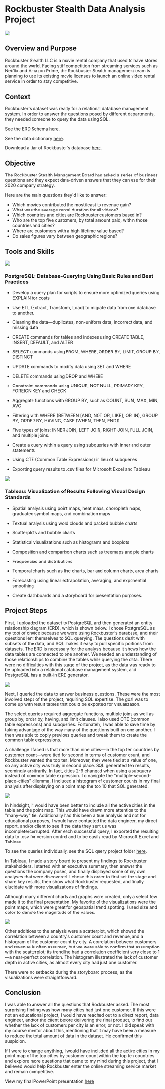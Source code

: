 # Rockbuster Stealth Data Analysis Project

![](https://user-images.githubusercontent.com/101165108/157403799-ac72e8c9-39b4-4ba4-b410-dca144e63057.png)

## **Overview and Purpose**

Rockbuster Stealth LLC is a movie rental company that used to have stores around the world. Facing stiff competition from streaming services such as Netflix and Amazon Prime, the Rockbuster Stealth management team is planning to use its existing movie licenses to launch an online video rental service in order to stay competitive.

## **Context**

Rockbuster&#39;s dataset was ready for a relational database management system. In order to answer the questions posed by different departments, they needed someone to query the data using SQL.

See the ERD Schema [here](https://drive.google.com/file/d/1dONaMxNQMuVKAsiuSVs9eH0Ub2DFHbJ7/view?usp=sharing).

See the data dictionary [here](https://coach-courses-us.s3.amazonaws.com/exercises/1054/44753/d6a29bbb69df0b3a897faec29dcf000d/Data_Imm_3.10_DataDictionary_CBoyd.pdf).

Download a .tar of Rockbuster&#39;s database [here](http://www.postgresqltutorial.com/wp-content/uploads/2019/05/dvdrental.zip).

## **Objective**

The Rockbuster Stealth Management Board has asked a series of business questions and they expect data-driven answers that they can use for their 2020 company strategy.

Here are the main questions they&#39;d like to answer:

  - Which movies contributed the most/least to revenue gain?
  - What was the average rental duration for all videos?
  - Which countries and cities are Rockbuster customers based in?
  - Who are the top five customers, by total amount paid, within those countries and cities?
  - Where are customers with a high lifetime value based?
  - Do sales figures vary between geographic regions?

## **Tools and Skills**

![](https://user-images.githubusercontent.com/101165108/157404795-a913f834-b4f5-40a7-8f5e-9f6d7582d46c.png) 
### **PostgreSQL:**   Database-Querying Using Basic Rules and Best Practices

  - Develop a query plan for scripts to ensure more optimized queries using EXPLAIN for costs

  - Use ETL (Extract, Transform, Load) to migrate data from one database to another.

  - Cleaning the data—duplicates, non-uniform data, incorrect data, and missing data

  - CREATE commands for tables and indexes using CREATE TABLE, INSERT, DEFAULT, and ALTER

  - SELECT commands using FROM, WHERE, ORDER BY, LIMIT, GROUP BY, DISTINCT,

  - UPDATE commands to modify data using SET and WHERE

  - DELETE commands using DROP and WHERE

  - Constraint commands using UNIQUE, NOT NULL, PRIMARY KEY, FOREIGN KEY and CHECK

  - Aggregate functions with GROUP BY, such as COUNT, SUM, MAX, MIN, AVG

  - Filtering with WHERE (BETWEEN [AND, NOT OR, LIKE], OR, IN), GROUP BY, ORDER BY, HAVING, CASE [WHEN, THEN, END])

  - Five types of joins: INNER JOIN, LEFT JOIN, RIGHT JOIN, FULL JOIN, and multiple joins.

  - Create a query within a query using subqueries with inner and outer statements

  - Using CTE (Common Table Expressions) in lieu of subqueries

  - Exporting query results to .csv files for Microsoft Excel and Tableau

![](https://user-images.githubusercontent.com/101165108/157404857-78432359-3535-46e6-8c46-4bc01e31acde.png) 
### **Tableau:**  Visualization of Results Following Visual Design Standards

  - Spatial analysis using point maps, heat maps, choropleth maps, graduated symbol maps, and combination maps

  - Textual analysis using word clouds and packed bubble charts

  - Scatterplots and bubble charts

  - Statistical visualizations such as histograms and boxplots

  - Composition and comparison charts such as treemaps and pie charts

  - Frequencies and distributions

  - Temporal charts such as line charts, bar and column charts, area charts

  - Forecasting using linear extrapolation, averaging, and exponential smoothing

  - Create dashboards and a storyboard for presentation purposes.

## **Project Steps**

First, I uploaded the dataset to PostgreSQL and then generated an entity relationship diagram (ERD), which is shown below. I chose PostgreSQL as my tool of choice because we were using Rockbuster&#39;s database, and their questions lent themselves to SQL querying. The questions dealt with subsets of the data, and SQL makes it easy to pull specific portions from datasets. The ERD is necessary for the analysis because it shows how the data tables are connected to one another. We needed an understanding of those relationships to combine the tables while querying the data. There were no difficulties with this stage of the project, as the data was ready to be uploaded into a relational database management system, and PostgreSQL has a built-in ERD generator.

![](https://user-images.githubusercontent.com/101165108/157405817-bbb013d2-b7b5-46de-9d99-a1cfc6e9e2ea.png)

Next, I queried the data to answer business questions. These were the most involved steps of the project, requiring SQL expertise. The goal was to come up with result tables that could be exported for visualization.

The select queries required aggregate functions, multiple joins as well as group by, order by, having, and limit clauses. I also used CTE (common table expressions) and subqueries. Fortunately, I was able to save time by taking advantage of the way many of the questions built on one another. I then was able to copiy previous queries and tweak them to create the common table expressions.

A challenge I faced is that more than nine cities—in the top ten countries by customer count—were tied for second in terms of customer count, and Rockbuster wanted the top ten. Moreover, they were tied at a value of one, so any active city was truly in second place. SQL generated ten results, seemingly arbitrarily. In fact, cities 2-9 changed when using a subquery instead of common table expression. To navigate the &quot;multiple-second-place-cities&quot; dilemma, I included a histogram of customer counts in my final analysis after displaying on a point map the top 10 that SQL generated.

![](https://user-images.githubusercontent.com/101165108/157405893-2674a613-3124-4763-876f-a3fc6be7a468.png)

In hindsight, it would have been better to include all the active cities in the table and the point map. This would have drawn more attention to the &quot;many-way&quot; tie. Additionally had this been a true analysis and not for educational purposes, I would have contacted the data engineer, my direct report, and/or client to see if the data they sent us was incomplete/corrupted. After each successful query, I exported the resulting data to .csv for version control and to be easily read by Microsoft Excel and Tableau.

To see the queries individually, see the SQL query project folder [here](https://github.com/CBoyd424/Rockbuster_SQL_Project/tree/main/Example_Queries).

In Tableau, I made a story board to present my findings to Rockbuster stakeholders. I started with an executive summary, then answer the questions the company posed, and finally displayed some of my own analyses that were discovered. I chose this order to first set the stage and share key results, then show what Rockbuster requested, and finally elucidate with more visualizations of findings.

Although many different charts and graphs were created, only a select few made it to the final presentation. My favorite of the visualizations were the point maps, which were great for geospatial trend spotting. I used size and color to denote the magnitude of the values.

![](https://user-images.githubusercontent.com/101165108/157405477-a41fa121-c26f-4cd0-852b-479f18831ae7.png)

Other additions to the analysis were a scatterplot, which showed the correlation between a country&#39;s customer count and revenue, and a histogram of the customer count by city. A correlation between customers and revenue is often assumed, but we were able to confirm that assumption with the scatterplot; its trendline had a correlation coefficient very close to 1—a near-perfect correlation. The histogram illustrated the lack of customer depth in active cities, as almost every city had just one customer.

There were no setbacks during the storyboard process, as the visualizations were straightforward.

## **Conclusion**

I was able to answer all the questions that Rockbuster asked. The most surprising finding was how many cities had just one customer. If this were not an educational project, I would have reached out to a direct report, data engineer, and/or the client before delivering the final product, to find out whether the lack of customers per city is an error, or not. I did speak with my course mentor about this, mentioning that it may have been a measure to reduce the total amount of data in the dataset. He confirmed this suspicion.

If I were to change anything, I would have included all the active cities in my point map of the top cities by customer count within the top ten countries and explore more questions that came to my mind during this project, that I believed would help Rockbuster enter the online streaming service market and remain competitive.

View my final PowerPoint presentation [here](https://coach-courses-us.s3.amazonaws.com/exercises/1054/44753/2ce7ad8426ccf76531020d2587128f01/Data_Imm_3.10_PPT_Cboyd_PDF.pdf)
